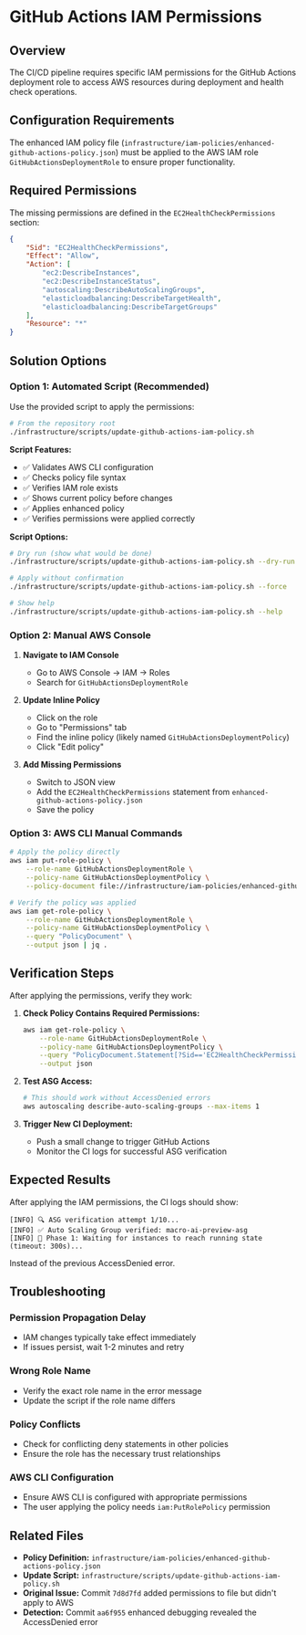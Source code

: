 # GitHub Actions IAM Permissions

## Overview

The CI/CD pipeline requires specific IAM permissions for the GitHub Actions deployment role to access AWS resources
during deployment and health check operations.

## Configuration Requirements

The enhanced IAM policy file (`infrastructure/iam-policies/enhanced-github-actions-policy.json`) must be applied
to the AWS IAM role `GitHubActionsDeploymentRole` to ensure proper functionality.

## Required Permissions

The missing permissions are defined in the `EC2HealthCheckPermissions` section:

```json
{
	"Sid": "EC2HealthCheckPermissions",
	"Effect": "Allow",
	"Action": [
		"ec2:DescribeInstances",
		"ec2:DescribeInstanceStatus",
		"autoscaling:DescribeAutoScalingGroups",
		"elasticloadbalancing:DescribeTargetHealth",
		"elasticloadbalancing:DescribeTargetGroups"
	],
	"Resource": "*"
}
```

## Solution Options

### Option 1: Automated Script (Recommended)

Use the provided script to apply the permissions:

```bash
# From the repository root
./infrastructure/scripts/update-github-actions-iam-policy.sh
```

**Script Features:**

- ✅ Validates AWS CLI configuration
- ✅ Checks policy file syntax
- ✅ Verifies IAM role exists
- ✅ Shows current policy before changes
- ✅ Applies enhanced policy
- ✅ Verifies permissions were applied correctly

**Script Options:**

```bash
# Dry run (show what would be done)
./infrastructure/scripts/update-github-actions-iam-policy.sh --dry-run

# Apply without confirmation
./infrastructure/scripts/update-github-actions-iam-policy.sh --force

# Show help
./infrastructure/scripts/update-github-actions-iam-policy.sh --help
```

### Option 2: Manual AWS Console

1. **Navigate to IAM Console**
   - Go to AWS Console → IAM → Roles
   - Search for `GitHubActionsDeploymentRole`

2. **Update Inline Policy**
   - Click on the role
   - Go to "Permissions" tab
   - Find the inline policy (likely named `GitHubActionsDeploymentPolicy`)
   - Click "Edit policy"

3. **Add Missing Permissions**
   - Switch to JSON view
   - Add the `EC2HealthCheckPermissions` statement from `enhanced-github-actions-policy.json`
   - Save the policy

### Option 3: AWS CLI Manual Commands

```bash
# Apply the policy directly
aws iam put-role-policy \
    --role-name GitHubActionsDeploymentRole \
    --policy-name GitHubActionsDeploymentPolicy \
    --policy-document file://infrastructure/iam-policies/enhanced-github-actions-policy.json

# Verify the policy was applied
aws iam get-role-policy \
    --role-name GitHubActionsDeploymentRole \
    --policy-name GitHubActionsDeploymentPolicy \
    --query "PolicyDocument" \
    --output json | jq .
```

## Verification Steps

After applying the permissions, verify they work:

1. **Check Policy Contains Required Permissions:**

   ```bash
   aws iam get-role-policy \
       --role-name GitHubActionsDeploymentRole \
       --policy-name GitHubActionsDeploymentPolicy \
       --query "PolicyDocument.Statement[?Sid=='EC2HealthCheckPermissions'].Action" \
       --output json
   ```

2. **Test ASG Access:**

   ```bash
   # This should work without AccessDenied errors
   aws autoscaling describe-auto-scaling-groups --max-items 1
   ```

3. **Trigger New CI Deployment:**
   - Push a small change to trigger GitHub Actions
   - Monitor the CI logs for successful ASG verification

## Expected Results

After applying the IAM permissions, the CI logs should show:

```text
[INFO] 🔍 ASG verification attempt 1/10...
[INFO] ✅ Auto Scaling Group verified: macro-ai-preview-asg
[INFO] 🔄 Phase 1: Waiting for instances to reach running state (timeout: 300s)...
```

Instead of the previous AccessDenied error.

## Troubleshooting

### Permission Propagation Delay

- IAM changes typically take effect immediately
- If issues persist, wait 1-2 minutes and retry

### Wrong Role Name

- Verify the exact role name in the error message
- Update the script if the role name differs

### Policy Conflicts

- Check for conflicting deny statements in other policies
- Ensure the role has the necessary trust relationships

### AWS CLI Configuration

- Ensure AWS CLI is configured with appropriate permissions
- The user applying the policy needs `iam:PutRolePolicy` permission

## Related Files

- **Policy Definition:** `infrastructure/iam-policies/enhanced-github-actions-policy.json`
- **Update Script:** `infrastructure/scripts/update-github-actions-iam-policy.sh`
- **Original Issue:** Commit `7d8d7fd` added permissions to file but didn't apply to AWS
- **Detection:** Commit `aa6f955` enhanced debugging revealed the AccessDenied error
